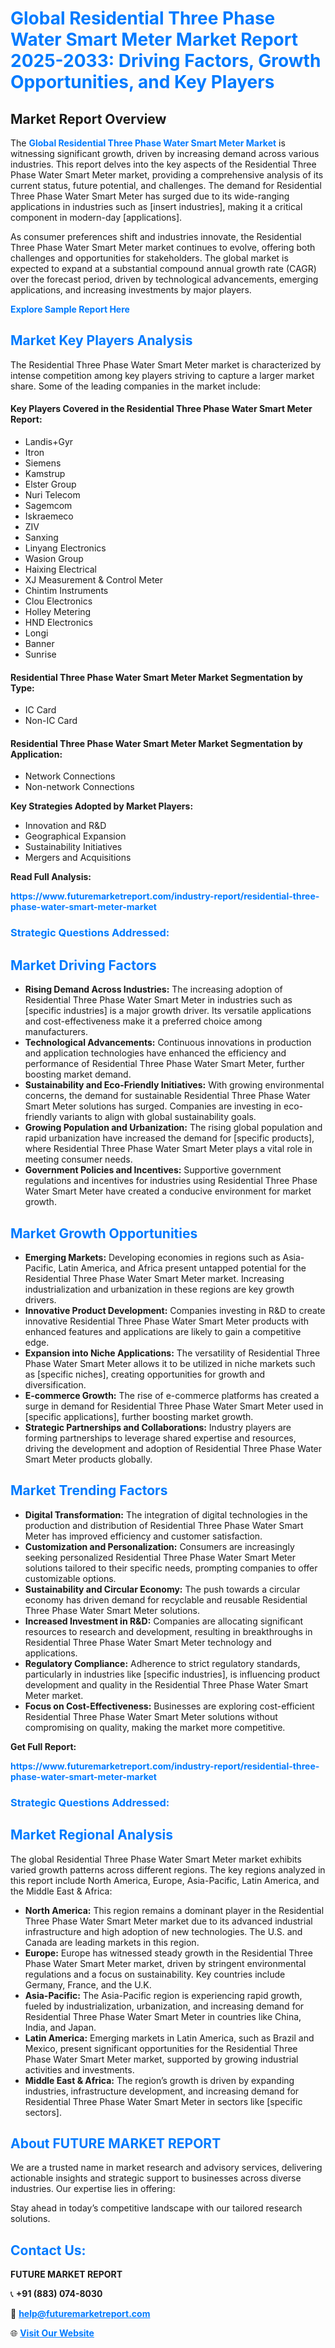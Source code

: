 <h1 style="color: #007BFF;">Global Residential Three Phase Water Smart Meter Market Report 2025-2033: Driving Factors, Growth Opportunities, and Key Players</h1>

<section id="overview">
<h2>Market Report Overview</h2>
<p>The <a href="https://www.futuremarketreport.com/industry-report/residential-three-phase-water-smart-meter-market" style="color: #007BFF; text-decoration: none;"><strong>Global Residential Three Phase Water Smart Meter Market</strong></a> is witnessing significant growth, driven by increasing demand across various industries. This report delves into the key aspects of the Residential Three Phase Water Smart Meter market, providing a comprehensive analysis of its current status, future potential, and challenges. The demand for Residential Three Phase Water Smart Meter has surged due to its wide-ranging applications in industries such as [insert industries], making it a critical component in modern-day [applications].</p>
<p>As consumer preferences shift and industries innovate, the Residential Three Phase Water Smart Meter market continues to evolve, offering both challenges and opportunities for stakeholders. The global market is expected to expand at a substantial compound annual growth rate (CAGR) over the forecast period, driven by technological advancements, emerging applications, and increasing investments by major players.</p>
</section>

<section id="overview">
<p><a href="https://www.futuremarketreport.com/request-sample/reportId=40478" style="color: #007BFF; text-decoration: none;"><strong>Explore Sample Report Here</strong></a></p>
</section>

<section id="key-players">
<h2 style="color: #007BFF;">Market Key Players Analysis</h2>
<p>The Residential Three Phase Water Smart Meter market is characterized by intense competition among key players striving to capture a larger market share. Some of the leading companies in the market include:</p>
<h4>Key Players Covered in the Residential Three Phase Water Smart Meter Report:</h4>
<ul><li>Landis+Gyr</li><li>Itron</li><li>Siemens</li><li>Kamstrup</li><li>Elster Group</li><li>Nuri Telecom</li><li>Sagemcom</li><li>Iskraemeco</li><li>ZIV</li><li>Sanxing</li><li>Linyang Electronics</li><li>Wasion Group</li><li>Haixing Electrical</li><li>XJ Measurement &amp; Control Meter</li><li>Chintim Instruments</li><li>Clou Electronics</li><li>Holley Metering</li><li>HND Electronics</li><li>Longi</li><li>Banner</li><li>Sunrise</li></ul>
<h4>Residential Three Phase Water Smart Meter Market Segmentation by Type:</h4>
<ul><li>IC Card</li><li>Non-IC Card</li></ul>

<h4>Residential Three Phase Water Smart Meter Market Segmentation by Application:</h4>
<ul><li>Network Connections</li><li>Non-network Connections</li></ul>
<p><strong>Key Strategies Adopted by Market Players:</strong></p>
<ul>
<li>Innovation and R&D</li>
<li>Geographical Expansion</li>
<li>Sustainability Initiatives</li>
<li>Mergers and Acquisitions</li>
</ul>
</section>

<section>
<p><strong>Read Full Analysis: </strong></p><a href="https://www.futuremarketreport.com/industry-report/residential-three-phase-water-smart-meter-market" style="color: #007BFF; text-decoration: none;"><strong>https://www.futuremarketreport.com/industry-report/residential-three-phase-water-smart-meter-market</strong></a>
<h3 style="color: #007BFF;">Strategic Questions Addressed:</h3>
</section>

<section id="driving-factors">
<h2 style="color: #007BFF;">Market Driving Factors</h2>
<ul>
<li><strong>Rising Demand Across Industries:</strong> The increasing adoption of Residential Three Phase Water Smart Meter in industries such as [specific industries] is a major growth driver. Its versatile applications and cost-effectiveness make it a preferred choice among manufacturers.</li>
<li><strong>Technological Advancements:</strong> Continuous innovations in production and application technologies have enhanced the efficiency and performance of Residential Three Phase Water Smart Meter, further boosting market demand.</li>
<li><strong>Sustainability and Eco-Friendly Initiatives:</strong> With growing environmental concerns, the demand for sustainable Residential Three Phase Water Smart Meter solutions has surged. Companies are investing in eco-friendly variants to align with global sustainability goals.</li>
<li><strong>Growing Population and Urbanization:</strong> The rising global population and rapid urbanization have increased the demand for [specific products], where Residential Three Phase Water Smart Meter plays a vital role in meeting consumer needs.</li>
<li><strong>Government Policies and Incentives:</strong> Supportive government regulations and incentives for industries using Residential Three Phase Water Smart Meter have created a conducive environment for market growth.</li>
</ul>
</section>

<section id="growth-opportunities">
<h2 style="color: #007BFF;">Market Growth Opportunities</h2>
<ul>
<li><strong>Emerging Markets:</strong> Developing economies in regions such as Asia-Pacific, Latin America, and Africa present untapped potential for the Residential Three Phase Water Smart Meter market. Increasing industrialization and urbanization in these regions are key growth drivers.</li>
<li><strong>Innovative Product Development:</strong> Companies investing in R&D to create innovative Residential Three Phase Water Smart Meter products with enhanced features and applications are likely to gain a competitive edge.</li>
<li><strong>Expansion into Niche Applications:</strong> The versatility of Residential Three Phase Water Smart Meter allows it to be utilized in niche markets such as [specific niches], creating opportunities for growth and diversification.</li>
<li><strong>E-commerce Growth:</strong> The rise of e-commerce platforms has created a surge in demand for Residential Three Phase Water Smart Meter used in [specific applications], further boosting market growth.</li>
<li><strong>Strategic Partnerships and Collaborations:</strong> Industry players are forming partnerships to leverage shared expertise and resources, driving the development and adoption of Residential Three Phase Water Smart Meter products globally.</li>
</ul>
</section>

<section id="trending-factors">
<h2 style="color: #007BFF;">Market Trending Factors</h2>
<ul>
<li><strong>Digital Transformation:</strong> The integration of digital technologies in the production and distribution of Residential Three Phase Water Smart Meter has improved efficiency and customer satisfaction.</li>
<li><strong>Customization and Personalization:</strong> Consumers are increasingly seeking personalized Residential Three Phase Water Smart Meter solutions tailored to their specific needs, prompting companies to offer customizable options.</li>
<li><strong>Sustainability and Circular Economy:</strong> The push towards a circular economy has driven demand for recyclable and reusable Residential Three Phase Water Smart Meter solutions.</li>
<li><strong>Increased Investment in R&D:</strong> Companies are allocating significant resources to research and development, resulting in breakthroughs in Residential Three Phase Water Smart Meter technology and applications.</li>
<li><strong>Regulatory Compliance:</strong> Adherence to strict regulatory standards, particularly in industries like [specific industries], is influencing product development and quality in the Residential Three Phase Water Smart Meter market.</li>
<li><strong>Focus on Cost-Effectiveness:</strong> Businesses are exploring cost-efficient Residential Three Phase Water Smart Meter solutions without compromising on quality, making the market more competitive.</li>
</ul>
</section>

<section>
<p><strong>Get Full Report: </strong></p><a href="https://www.futuremarketreport.com/industry-report/residential-three-phase-water-smart-meter-market" style="color: #007BFF; text-decoration: none;"><strong>https://www.futuremarketreport.com/industry-report/residential-three-phase-water-smart-meter-market</strong></a>
<h3 style="color: #007BFF;">Strategic Questions Addressed:</h3>
</section>


<section id="regional-analysis">
<h2 style="color: #007BFF;">Market Regional Analysis</h2>
<p>The global Residential Three Phase Water Smart Meter market exhibits varied growth patterns across different regions. The key regions analyzed in this report include North America, Europe, Asia-Pacific, Latin America, and the Middle East & Africa:</p>
<ul>
<li><strong>North America:</strong> This region remains a dominant player in the Residential Three Phase Water Smart Meter market due to its advanced industrial infrastructure and high adoption of new technologies. The U.S. and Canada are leading markets in this region.</li>
<li><strong>Europe:</strong> Europe has witnessed steady growth in the Residential Three Phase Water Smart Meter market, driven by stringent environmental regulations and a focus on sustainability. Key countries include Germany, France, and the U.K.</li>
<li><strong>Asia-Pacific:</strong> The Asia-Pacific region is experiencing rapid growth, fueled by industrialization, urbanization, and increasing demand for Residential Three Phase Water Smart Meter in countries like China, India, and Japan.</li>
<li><strong>Latin America:</strong> Emerging markets in Latin America, such as Brazil and Mexico, present significant opportunities for the Residential Three Phase Water Smart Meter market, supported by growing industrial activities and investments.</li>
<li><strong>Middle East & Africa:</strong> The region’s growth is driven by expanding industries, infrastructure development, and increasing demand for Residential Three Phase Water Smart Meter in sectors like [specific sectors].</li>
</ul>
</section>

<footer>
<h2 style="color: #007BFF;">About FUTURE MARKET REPORT</h2>
<p>We are a trusted name in market research and advisory services, delivering actionable insights and strategic support to businesses across diverse industries. Our expertise lies in offering:</p>

<p>Stay ahead in today’s competitive landscape with our tailored research solutions.</p>

<h2 style="color: #007BFF;">Contact Us:</h2>
<p><strong>FUTURE MARKET REPORT</strong></p>
<p>📞 <strong>+91 (883) 074-8030</strong></p>
<p>📧 <strong><a href="mailto:help@futuremarketreport.com" style="color: #007BFF;">help@futuremarketreport.com</a></strong></p>
<p>🌐 <strong><a href="https://www.futuremarketreport.com/" style="color: #007BFF;">Visit Our Website</a></strong></p>
</footer>